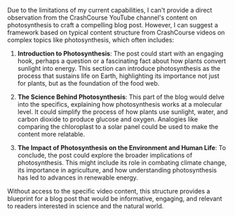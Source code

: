 Due to the limitations of my current capabilities, I can't provide a direct observation from the CrashCourse YouTube channel's content on photosynthesis to craft a compelling blog post. However, I can suggest a framework based on typical content structure from CrashCourse videos on complex topics like photosynthesis, which often includes:

1. **Introduction to Photosynthesis**: The post could start with an engaging hook, perhaps a question or a fascinating fact about how plants convert sunlight into energy. This section can introduce photosynthesis as the process that sustains life on Earth, highlighting its importance not just for plants, but as the foundation of the food web.

2. **The Science Behind Photosynthesis**: This part of the blog would delve into the specifics, explaining how photosynthesis works at a molecular level. It could simplify the process of how plants use sunlight, water, and carbon dioxide to produce glucose and oxygen. Analogies like comparing the chloroplast to a solar panel could be used to make the content more relatable.

3. **The Impact of Photosynthesis on the Environment and Human Life**: To conclude, the post could explore the broader implications of photosynthesis. This might include its role in combating climate change, its importance in agriculture, and how understanding photosynthesis has led to advances in renewable energy.

Without access to the specific video content, this structure provides a blueprint for a blog post that would be informative, engaging, and relevant to readers interested in science and the natural world.